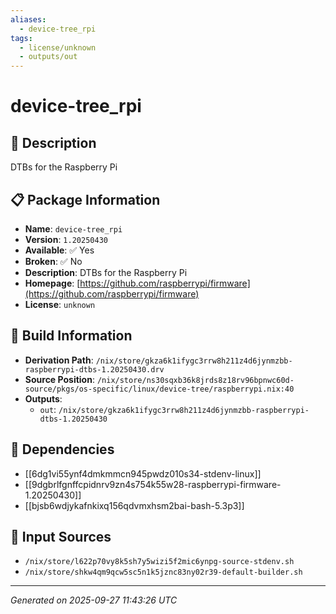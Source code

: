 ```yaml
---
aliases:
  - device-tree_rpi
tags:
  - license/unknown
  - outputs/out
---
```


# device-tree_rpi

## 📝 Description

DTBs for the Raspberry Pi

## 📋 Package Information

- **Name**: `device-tree_rpi`
- **Version**: `1.20250430`
- **Available**: ✅ Yes
- **Broken**: ✅ No
- **Description**: DTBs for the Raspberry Pi
- **Homepage**: [https://github.com/raspberrypi/firmware](https://github.com/raspberrypi/firmware)
- **License**: `unknown`

## 🔧 Build Information

- **Derivation Path**: `/nix/store/gkza6k1ifygc3rrw8h211z4d6jynmzbb-raspberrypi-dtbs-1.20250430.drv`
- **Source Position**: `/nix/store/ns30sqxb36k8jrds8z18rv96bpnwc60d-source/pkgs/os-specific/linux/device-tree/raspberrypi.nix:40`
- **Outputs**:
  - `out`:  `/nix/store/gkza6k1ifygc3rrw8h211z4d6jynmzbb-raspberrypi-dtbs-1.20250430`

## 🔗 Dependencies

- [[6dg1vi55ynf4dmkmmcn945pwdz010s34-stdenv-linux]]
- [[9dgbrlfgnffcpidnrv9zn4s754k55w28-raspberrypi-firmware-1.20250430]]
- [[bjsb6wdjykafnkixq156qdvmxhsm2bai-bash-5.3p3]]

## 📁 Input Sources

- `/nix/store/l622p70vy8k5sh7y5wizi5f2mic6ynpg-source-stdenv.sh`
- `/nix/store/shkw4qm9qcw5sc5n1k5jznc83ny02r39-default-builder.sh`

---
*Generated on 2025-09-27 11:43:26 UTC*
